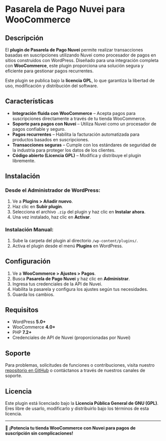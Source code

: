 # Pasarela de Pago Nuvei para WooCommerce

## Descripción
El **plugin de Pasarela de Pago Nuvei** permite realizar transacciones basadas en suscripciones utilizando Nuvei como procesador de pagos en sitios construidos con WordPress. Diseñado para una integración completa con **WooCommerce**, este plugin proporciona una solución segura y eficiente para gestionar pagos recurrentes.

Este plugin se publica bajo la **licencia GPL**, lo que garantiza la libertad de uso, modificación y distribución del software.

## Características
- **Integración fluida con WooCommerce** – Acepta pagos para suscripciones directamente a través de tu tienda WooCommerce.
- **Soporte para pagos con Nuvei** – Utiliza Nuvei como un procesador de pagos confiable y seguro.
- **Pagos recurrentes** – Habilita la facturación automatizada para productos basados en suscripciones.
- **Transacciones seguras** – Cumple con los estándares de seguridad de la industria para proteger los datos de los clientes.
- **Código abierto (Licencia GPL)** – Modifica y distribuye el plugin libremente.

## Instalación
### Desde el Administrador de WordPress:
1. Ve a **Plugins > Añadir nuevo**.
2. Haz clic en **Subir plugin**.
3. Selecciona el archivo `.zip` del plugin y haz clic en **Instalar ahora**.
4. Una vez instalado, haz clic en **Activar**.

### Instalación Manual:
1. Sube la carpeta del plugin al directorio `/wp-content/plugins/`.
2. Activa el plugin desde el menú **Plugins** en WordPress.

## Configuración
1. Ve a **WooCommerce > Ajustes > Pagos**.
2. Busca **Pasarela de Pago Nuvei** y haz clic en **Administrar**.
3. Ingresa tus credenciales de la API de Nuvei.
4. Habilita la pasarela y configura los ajustes según tus necesidades.
5. Guarda los cambios.

## Requisitos
- WordPress **5.0+**
- WooCommerce **4.0+**
- PHP **7.2+**
- Credenciales de API de Nuvei (proporcionadas por Nuvei)

## Soporte
Para problemas, solicitudes de funciones o contribuciones, visita nuestro [repositorio en GitHub](https://github.com/e-soria/nuvei_payment_gateway/) o contáctanos a través de nuestros canales de soporte.

## Licencia
Este plugin está licenciado bajo la **Licencia Pública General de GNU (GPL)**. Eres libre de usarlo, modificarlo y distribuirlo bajo los términos de esta licencia.

---

🚀 **¡Potencia tu tienda WooCommerce con Nuvei para pagos de suscripción sin complicaciones!**

